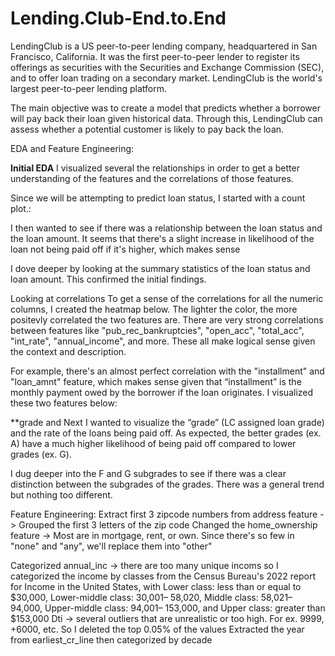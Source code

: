 # Lending.Club-End.to.End

LendingClub is a US peer-to-peer lending company, headquartered in San Francisco, California. It was the first peer-to-peer lender to register its offerings as securities with the Securities and Exchange Commission (SEC), and to offer loan trading on a secondary market. LendingClub is the world's largest peer-to-peer lending platform.

The main objective was to create a model that predicts whether a borrower will pay back their loan given historical data. Through this, LendingClub can assess whether a potential customer is likely to pay back the loan.

EDA and Feature Engineering:


**Initial EDA**
I visualized several the relationships in order to get a better understanding of the features and the correlations of those features.

Since we will be attempting to predict loan status, I started with a count plot.:


I then wanted to see if there was a relationship between the loan status and the loan amount. It seems that there's a slight increase in likelihood of the loan not being paid off if it's higher, which makes sense


I dove deeper by looking at the summary statistics of the loan status and loan amount. This confirmed the initial findings.


Looking at correlations
To get a sense of the correlations for all the numeric columns, I created the heatmap below. The lighter the color, the more positevly correlated the two features are. There are very strong correlations between features like "pub_rec_bankruptcies", "open_acc", "total_acc", "int_rate", "annual_income", and more. These all make logical sense given the context and description. 



For example, there's an almost perfect correlation with the "installment" and "loan_amnt" feature, which makes sense given that “installment” is the monthly payment owed by the borrower if the loan originates. I visualized these two features below:


**grade and 
Next I wanted to visualize the “grade” (LC assigned loan grade) and the rate of the loans being paid off. As expected, the better grades (ex. A) have a much higher likelihood of being paid off compared to lower grades (ex. G). 


I dug deeper into the F and G subgrades to see if there was a clear distinction between the subgrades of the grades. There was a general trend but nothing too different. 


Feature Engineering:
Extract first 3 zipcode numbers from address feature -> Grouped the first 3 letters of the zip code
Changed the home_ownership feature -> Most are in mortgage, rent, or own. Since there's so few in "none" and "any", we'll replace them into "other"

Categorized annual_inc -> there are too many unique incoms so I categorized the income by classes from the Census Bureau's 2022 report for Income in the United States, with Lower class: less than or equal to $30,000, Lower-middle class:  30,001– 58,020, Middle class:  58,021– 94,000, Upper-middle class:  94,001– 153,000, and Upper class: greater than $153,000
Dti -> several outliers that are unrealistic or too high. For ex. 9999, +6000, etc. So I deleted the top 0.05% of the values
Extracted the year from earliest_cr_line then categorized by decade
